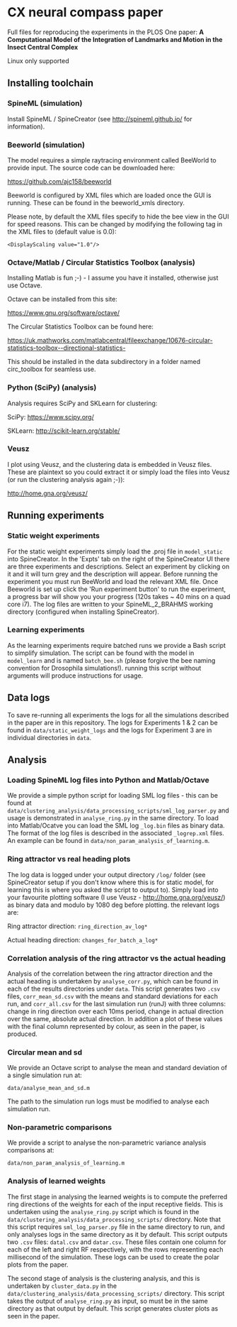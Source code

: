 # CX neural compass paper
Full files for reproducing the experiments in the PLOS One paper: **A Computational Model of the Integration of Landmarks and Motion in the Insect Central Complex**

Linux only supported

## Installing toolchain

### SpineML (simulation)

Install SpineML / SpineCreator (see http://spineml.github.io/ for information).

### Beeworld (simulation)

The model requires a simple raytracing environment called BeeWorld to provide input. The source code can be downloaded here:

https://github.com/ajc158/beeworld

Beeworld is configured by XML files which are loaded once the GUI is running. These can be found in the beeworld_xmls directory.

Please note, by default the XML files specify to hide the bee view in the GUI for speed reasons. This can be changed by modifying the following tag in the XML files to (default value is 0.0):

``` <DisplayScaling value="1.0"/> ``` 

### Octave/Matlab / Circular Statistics Toolbox (analysis)

Installing Matlab is fun ;-) - I assume you have it installed, otherwise just use Octave.

Octave can be installed from this site:

https://www.gnu.org/software/octave/

The Circular Statistics Toolbox can be found here:

https://uk.mathworks.com/matlabcentral/fileexchange/10676-circular-statistics-toolbox--directional-statistics-

This should be installed in the data subdirectory in a folder named circ_toolbox for seamless use.

### Python (SciPy) (analysis)

Analysis requires SciPy and SKLearn for clustering:

SciPy: https://www.scipy.org/

SKLearn: http://scikit-learn.org/stable/

### Veusz

I plot using Veusz, and the clustering data is embedded in Veusz files. These are plaintext so you could extract it or simply load the files into Veusz (or run the clustering analysis again ;-)):

http://home.gna.org/veusz/

## Running experiments

### Static weight experiments

For the static weight experiments simply load the .proj file in ```model_static``` into SpineCreator. In the 'Expts' tab on the right of the SpineCreator UI there are three experiments and descriptions. Select an experiment by clicking on it and it will turn grey and the description will appear. Before running the experiment you must run BeeWorld and load the relevant XML file. Once Beeworld is set up click the 'Run experiment button' to run the experiment, a progress bar will show you your progress (120s takes ~ 40 mins on a quad core i7). The log files are written to your SpineML_2_BRAHMS working directory (configured when installing SpineCreator).

### Learning experiments

As the learning experiments require batched runs we provide a Bash script to simplify simulation. The script can be found with the model in ```model_learn``` and is named ```batch_bee.sh``` (please forgive the bee naming convention for Drosophila simulations!). running this script without arguments will produce instructions for usage. 

## Data logs

To save re-running all experiments the logs for all the simulations described in the paper are in this repository. The logs for Experiments 1 & 2 can be found in ``` data/static_weight_logs ``` and the logs for Experiment 3 are in individual directories in ``` data ```.

## Analysis

### Loading SpineML log files into Python and Matlab/Octave

We provide a simple python script for loading SML log files - this can be found at ```data/clustering_analysis/data_processing_scripts/sml_log_parser.py``` and usage is demonstrated in ```analyse_ring.py``` in the same directory. To load into Matlab/Ocatve you can load the SML log ```_log.bin``` files as binary data. The format of the log files is described in the associated ```_logrep.xml``` files. An example can be found in ```data/non_param_analysis_of_learning.m```.

### Ring attractor vs real heading plots

The log data is logged under your output directory ``` /log/ ``` folder (see SpineCreator setup if you don't know where this is for static model, for learning this is where you asked the script to output to). Simply load into your favourite plotting software (I use Veusz - http://home.gna.org/veusz/) as binary data and modulo by 1080 deg before plotting. the relevant logs are:

Ring attractor direction: ``` ring_direction_av_log* ```

Actual heading direction: ``` changes_for_batch_a_log* ```

### Correlation analysis of the ring attractor vs the actual heading

Analysis of the correlation between the ring attractor direction and the actual heading is undertaken by ``` analyse_corr.py ```, which can be found in each of the results directories under ``` data ```. This script generates two ``` .csv ``` files, ``` corr_mean_sd.csv ``` with the means and standard deviations for each run, and ``` corr_all.csv ``` for the last simulation run (runJ) with three columns: change in ring direction over each 10ms period, change in actual direction over the same, absolute actual direction. In addition a plot of these values with the final column represented by colour, as seen in the paper, is produced.

### Circular mean and sd

We provide an Octave script to analyse the mean and standard deviation of a single simulation run at:

``` data/analyse_mean_and_sd.m ```

The path to the simulation run logs must be modified to analyse each simulation run.

### Non-parametric comparisons

We provide a script to analyse the non-parametric variance analysis comparisons at:

``` data/non_param_analysis_of_learning.m ```

### Analysis of learned weights

The first stage in analysing the learned weights is to compute the preferred ring directions of the weights for each of the input receptive fields. This is undertaken using the ``` analyse_ring.py ``` script which is found in the ``` data/clustering_analysis/data_processing_scripts/ ``` directory. Note that this script requires ``` sml_log_parser.py ``` file in the same directory to run, and only analyses logs in the same directory as it by default. This script outputs two ``` .csv ``` files: ``` datal.csv ``` and ``` datar.csv ```. These files contain one column for each of the left and right RF respectively, with the rows representing each millisecond of the simulation. These logs can be used to create the polar plots from the paper.


The second stage of analysis is the clustering analysis, and this is undertaken by ``` cluster_data.py ``` in the ``` data/clustering_analysis/data_processing_scripts/ ``` directory. This script takes the output of ``` analyse_ring.py ``` as input, so must be in the same directory as that output by default. This script generates cluster plots as seen in the paper.
